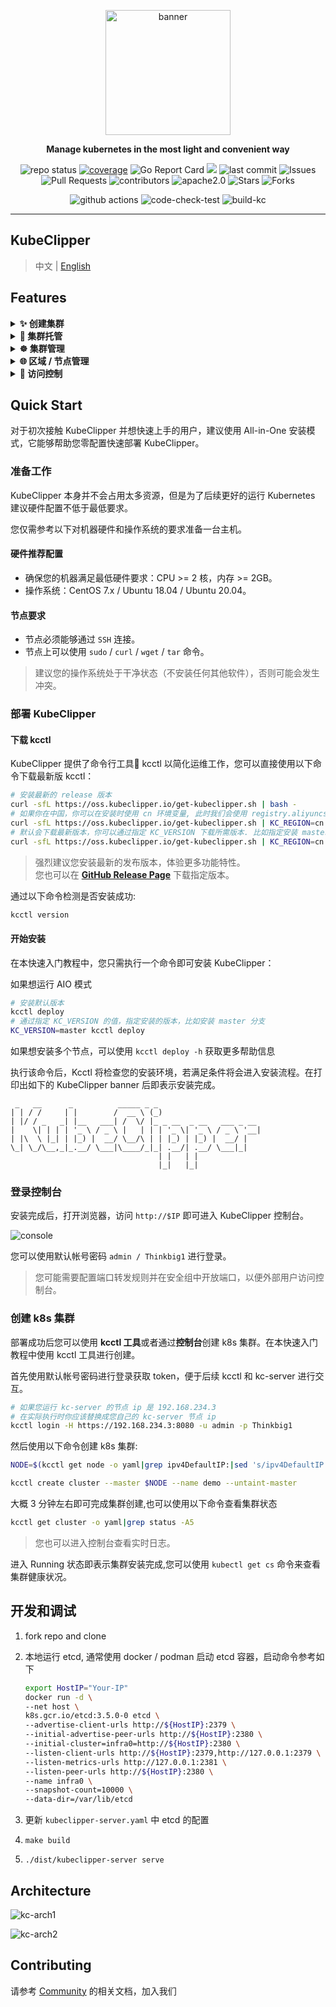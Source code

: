 <p align="center">
<a href="https://kubeclipper.io/"><img src="docs/img/kubeclipper.gif" alt="banner" width="200px"></a>
</p>

<p align="center">
<b>Manage kubernetes in the most light and convenient way</b>
</p>

<!-- TODO: 添加 cicd 执行情况，代码质量等标签 -->

<p align="center">
  <img alt="repo status" src="https://img.shields.io/badge/-Repo_Status_>-000000?style=flat-square&logo=github&logoColor=white" />
  <a href="https://codecov.io/gh/kubeclipper/kubeclipper" target="_blank"><img alt="coverage" src="https://codecov.io/gh/kubeclipper/kubeclipper/branch/master/graph/badge.svg"/></a>
  <img alt="Go Report Card" src="https://goreportcard.com/badge/github.com/kubeclipper/kubeclipper"/>
  <a href="https://www.codacy.com/gh/kubeclipper/kubeclipper/dashboard?utm_source=github.com&amp;utm_medium=referral&amp;utm_content=kubeclipper/kubeclipper&amp;utm_campaign=Badge_Grade"><img src="https://app.codacy.com/project/badge/Grade/6d077c30cb3e4e269b891380c22d5fc0"/></a>
  <img alt="last commit" src="https://img.shields.io/github/last-commit/kubeclipper/kubeclipper?style=flat-square">
  <img alt="Issues" src="https://img.shields.io/github/issues/kubeclipper/kubeclipper?style=flat-square&labelColor=343b41"/>
  <img alt="Pull Requests" src="https://img.shields.io/github/issues-pr/kubeclipper/kubeclipper?style=flat-square&labelColor=343b41"/>
  <img alt="contributors" src="https://img.shields.io/github/contributors/kubeclipper/kubeclipper?style=flat-square"/>
  <img alt="apache2.0" src="https://img.shields.io/badge/License-Apache_2.0-blue?style=flat-square" />
  <img alt="Stars" src="https://img.shields.io/github/stars/kubeclipper/kubeclipper?style=flat-square&labelColor=343b41"/>
  <img alt="Forks" src="https://img.shields.io/github/forks/kubeclipper/kubeclipper?style=flat-square&labelColor=343b41"/>
</p>

<p align="center">
  <img alt="github actions" src="https://img.shields.io/badge/-Github_Actions_>-000000?style=flat-square&logo=github-actions&logoColor=white" />
  <img alt="code-check-test" src="https://github.com/kubeclipper/kubeclipper/actions/workflows/code-check-test.yml/badge.svg" />
  <img alt="build-kc" src="https://github.com/kubeclipper/kubeclipper/actions/workflows/build-kc.yml/badge.svg" />
</p>

---

## KubeClipper

> 中文 | [English](README.md)

<!-- TODO: 介绍 -->

## Features

<details>
  <summary><b>✨ 创建集群</b></summary>
  <ul>
  <li>支持在线部署、代理部署、离线部署</li>
  <li>管理常用镜像仓库</li>
  <li>从模版创建集群/安装插件</li>
  <li>支持多版本 K8S、CRI 部署</li>
  <li>NFS 存储支持</li>
  </ul>
</details>

<details>
  <summary><b>🎈 集群托管</b></summary>
  <ul>
  <li>kubeadm 集群托管</li>
  <li>集群插件安装/卸载</li>
  <li>查看集群实时操作日志</li>
  <li>添加/移除节点</li>
  <li>访问集群 kubectl web console</li>
  <li>编辑集群（元数据等）</li>
  <li>集群备份/还原、定时备份</li>
  <li>集群备份存储空间管理</li>
  <li>从 kubeclipper 移除集群</li>
  </ul>
</details>

<details>
  <summary><b>☸️ 集群管理</b></summary>
  <ul>
  <li>多区域、多集群管理</li>
  <li>集群插件安装/卸载</li>
  <li>访问集群 kubectl web console</li>
  <li>查看集群操作过程中的实时日志</li>
  <li>编辑集群（元数据等）</li>
  <li>删除集群</li>
  <li>添加/移除节点</li>
  <li>创建失败后从断点重试</li>
  <li>集群备份/还原、定时备份</li>
  <li>集群版本升级</li>
  <li>整个集群 / 单个插件保存为模版</li>
  <li>集群备份存储空间管理</li>
  </ul>
</details>

<details>
  <summary><b>🌐 区域 / 节点管理</b></summary>
  <ul>
  <li>添加 agent 节点并指定区域（kcctl）</li>
  <li>节点状态管理</li>
  <li>连接节点终端</li>
  <li>节点启用/禁用</li>
  <li>查看区域下节点和集群列表</li>
  </ul>
</details>

<details>
  <summary><b>🚪 访问控制</b></summary>
  <ul>
  <li>用户和角色管理</li>
  <li>自定义角色管理</li>
  <li>OIDC 集成</li>
  </ul>
</details>

## Quick Start

对于初次接触 KubeClipper 并想快速上手的用户，建议使用 All-in-One 安装模式，它能够帮助您零配置快速部署 KubeClipper。

### 准备工作

KubeClipper 本身并不会占用太多资源，但是为了后续更好的运行 Kubernetes 建议硬件配置不低于最低要求。

您仅需参考以下对机器硬件和操作系统的要求准备一台主机。

#### 硬件推荐配置

- 确保您的机器满足最低硬件要求：CPU >= 2 核，内存 >= 2GB。
- 操作系统：CentOS 7.x / Ubuntu 18.04 / Ubuntu 20.04。

#### 节点要求

- 节点必须能够通过 `SSH` 连接。
- 节点上可以使用 `sudo` / `curl` / `wget` / `tar` 命令。

> 建议您的操作系统处于干净状态（不安装任何其他软件），否则可能会发生冲突。

### 部署 KubeClipper

#### 下载 kcctl

KubeClipper 提供了命令行工具🔧 kcctl 以简化运维工作，您可以直接使用以下命令下载最新版 kcctl：

```bash
# 安装最新的 release 版本
curl -sfL https://oss.kubeclipper.io/get-kubeclipper.sh | bash -
# 如果你在中国，你可以在安装时使用 cn 环境变量, 此时我们会使用 registry.aliyuncs.com/google_containers 代替 k8s.gcr.io
curl -sfL https://oss.kubeclipper.io/get-kubeclipper.sh | KC_REGION=cn bash -
# 默认会下载最新版本，你可以通过指定 KC_VERSION 下载所需版本. 比如指定安装 master 开发版本
curl -sfL https://oss.kubeclipper.io/get-kubeclipper.sh | KC_REGION=cn KC_VERSION=master bash -
```

> 强烈建议您安装最新的发布版本，体验更多功能特性。  
> 您也可以在 **[GitHub Release Page](https://github.com/kubeclipper/kubeclipper/releases)** 下载指定版本。

通过以下命令检测是否安装成功:

```bash
kcctl version
```

#### 开始安装

在本快速入门教程中，您只需执行一个命令即可安装 KubeClipper：

如果想运行 AIO 模式

```bash
# 安装默认版本
kcctl deploy
# 通过指定 KC_VERSION 的值，指定安装的版本，比如安装 master 分支
KC_VERSION=master kcctl deploy
```

如果想安装多个节点，可以使用 `kcctl deploy -h` 获取更多帮助信息

执行该命令后，Kcctl 将检查您的安装环境，若满足条件将会进入安装流程。在打印出如下的 KubeClipper banner 后即表示安装完成。

```console
 _   __      _          _____ _ _
| | / /     | |        /  __ \ (_)
| |/ / _   _| |__   ___| /  \/ |_ _ __  _ __   ___ _ __
|    \| | | | '_ \ / _ \ |   | | | '_ \| '_ \ / _ \ '__|
| |\  \ |_| | |_) |  __/ \__/\ | | |_) | |_) |  __/ |
\_| \_/\__,_|_.__/ \___|\____/_|_| .__/| .__/ \___|_|
                                 | |   | |
                                 |_|   |_|
```

### 登录控制台

安装完成后，打开浏览器，访问 `http://$IP` 即可进入 KubeClipper 控制台。

![console](docs/img/console-login.png)

您可以使用默认帐号密码 `admin / Thinkbig1` 进行登录。

> 您可能需要配置端口转发规则并在安全组中开放端口，以便外部用户访问控制台。

### 创建 k8s 集群

部署成功后您可以使用 **kcctl 工具**或者通过**控制台**创建 k8s 集群。在本快速入门教程中使用 kcctl 工具进行创建。

首先使用默认帐号密码进行登录获取 token，便于后续 kcctl 和 kc-server 进行交互。

```bash
# 如果您运行 kc-server 的节点 ip 是 192.168.234.3
# 在实际执行时你应该替换成您自己的 kc-server 节点 ip
kcctl login -H https://192.168.234.3:8080 -u admin -p Thinkbig1
```

然后使用以下命令创建 k8s 集群:

```bash
NODE=$(kcctl get node -o yaml|grep ipv4DefaultIP:|sed 's/ipv4DefaultIP: //')

kcctl create cluster --master $NODE --name demo --untaint-master
```

大概 3 分钟左右即可完成集群创建,也可以使用以下命令查看集群状态

```bash
kcctl get cluster -o yaml|grep status -A5
```

> 您也可以进入控制台查看实时日志。

进入 Running 状态即表示集群安装完成,您可以使用 `kubectl get cs` 命令来查看集群健康状况。

## 开发和调试

1. fork repo and clone
2. 本地运行 etcd, 通常使用 docker / podman 启动 etcd 容器，启动命令参考如下

   ```bash
   export HostIP="Your-IP"
   docker run -d \
   --net host \
   k8s.gcr.io/etcd:3.5.0-0 etcd \
   --advertise-client-urls http://${HostIP}:2379 \
   --initial-advertise-peer-urls http://${HostIP}:2380 \
   --initial-cluster=infra0=http://${HostIP}:2380 \
   --listen-client-urls http://${HostIP}:2379,http://127.0.0.1:2379 \
   --listen-metrics-urls http://127.0.0.1:2381 \
   --listen-peer-urls http://${HostIP}:2380 \
   --name infra0 \
   --snapshot-count=10000 \
   --data-dir=/var/lib/etcd
   ```

3. 更新 `kubeclipper-server.yaml` 中 etcd 的配置
4. `make build`
5. `./dist/kubeclipper-server serve`

## Architecture

![kc-arch1](docs/img/kc-arch.png)

![kc-arch2](docs/img/kc-arch2.png)

## Contributing

请参考 [Community](https://github.com/kubeclipper/community) 的相关文档，加入我们